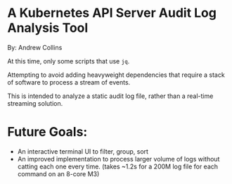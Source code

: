# A Kubernetes API Server Audit Log Analysis Tool
By: Andrew Collins

At this time, only some scripts that use `jq`.

Attempting to avoid adding heavyweight dependencies that require a stack of software to process a stream of events.

This is intended to analyze a static audit log file, rather than a real-time streaming solution.

# Future Goals:
* An interactive terminal UI to filter, group, sort
* An improved implementation to process larger volume of logs without catting each one every time. (takes ~1.2s for a 200M log file for each command on an 8-core M3)
